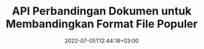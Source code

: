 ---
############################# Static ############################
layout: "product"
date: 2022-07-05T12:44:18+03:00
draft: false

############################# Head ############################
head_title: "Perpustakaan Perbandingan Dokumen .NET & Java | Bandingkan Dokumen untuk Teks & Gaya"
head_description: "Pustaka Perbandingan Dokumen asli C# ASP.NET & Java. Bandingkan gaya & konten untuk mengetahui perbedaannya guna mengidentifikasi perubahan di antara file yang dibandingkan dalam format yang didukung."

############################# Header ############################
title: "API Perbandingan Dokumen untuk Membandingkan Format File Populer"
description: "Kembangkan aplikasi .NET & Java asli dengan fitur perbandingan yang sangat dapat dikonfigurasi. Bandingkan file, konten & gaya teksnya antara format dokumen serupa."

############################# APIs ###############################
apis:
  enable: true

  api:
    # api loop
    - title: "GroupDocs.Perbandingan API Kode Tinggi Termasuk"
      link: "/comparison/"
      label: "Lihat Semua API Kode Tinggi"
      api_product:
        # api_product loop
        - link: "/comparison/net/"
          img_alt: "GroupDocs.Comparison for .NET"
          image: "https://www.groupdocs.cloud/templates/groupdocs/images/product-logos/groupdocs-comparison-net.png"
          product: "GroupDocs.Comparison for"
          platform: ".NET"
          content: "API .NET asli untuk Windows Forms, ASP.NET, WPF, WCF & aplikasi berbasis .NET Framework lainnya."

        # api_product loop
        - link: "/comparison/java/"
          img_alt: "GroupDocs.Comparison for Java"
          image: "https://www.groupdocs.cloud/templates/groupdocs/images/product-logos/groupdocs-comparison-java.png"
          product: "GroupDocs.Comparison for"
          platform: "Java"
          content: "API Java asli untuk Desktop, Web & aplikasi berbasis Java SE atau EE lainnya."

    # api loop
    - title: "GroupDocs.Perbandingan API Kode Rendah Termasuk"
      link: "https://products.groupdocs.cloud/comparison"
      label: "Lihat Semua API Kode Rendah"
      api_product:
        # api_product loop
        - link: "https://products.groupdocs.cloud/comparison/curl"
          img_alt: "GroupDocs.Comparison Cloud for cURL"
          image: "https://www.groupdocs.cloud/templates/groupdocscloud/images/sdk/272x272/groupdocs_comparison-for-curl.png"
          product: "GroupDocs.Comparison"
          platform: "Cloud for cURL"
          content: "Bekerja dengan API perbandingan dokumen cURL RESTful untuk membandingkan Word, Excel, PowerPoint, dan format file populer lainnya."

        # api_product loop
        - link: "https://products.groupdocs.cloud/comparison/net"
          img_alt: "GroupDocs.Comparison Cloud SDK for .NET"
          image: "https://www.groupdocs.cloud/templates/groupdocscloud/images/sdk/272x272/groupdocs_comparison-for-net.png"
          product: "GroupDocs.Comparison"
          platform: "Cloud SDK for .NET"
          content: "Tambahkan kemampuan perbandingan dokumen yang canggih dalam aplikasi .NET menggunakan Cloud SDK untuk .NET. Bandingkan DOCX, XLSX, PPTX, dan lainnya."

        # api_product loop
        - link: "https://products.groupdocs.cloud/comparison/java"
          img_alt: "GroupDocs.Comparison Cloud SDK for Java"
          image: "https://www.groupdocs.cloud/templates/groupdocscloud/images/sdk/272x272/groupdocs_comparison-for-java.png"
          product: "GroupDocs.Comparison"
          platform: "Cloud SDK for Java"
          content: "Tambahkan fitur perbandingan dokumen dengan ketelitian tinggi ke aplikasi Java Anda dengan SDK perbandingan dokumen yang dirancang khusus untuk Java."

    # api loop
    - title: "GroupDocs.Perbandingan Tidak Termasuk Aplikasi Kode"
      link: "https://products.groupdocs.app/comparison"
      label: "Lihat Semua Aplikasi Tanpa Kode"
      api_product:
        # api_product loop
        - link: "https://products.groupdocs.app/comparison/total"
          img_alt: "GroupDocs.Comparison Total"
          image: "https://www.aspose.cloud/templates/asposeapp/images/products/logo/aspose_comparison-app.png"
          product: "GroupDocs.Comparison"
          platform: "Total"
          content: "Aplikasi gratis untuk membandingkan dokumen Office secara online."

        # api_product loop
        - link: "https://products.groupdocs.app/comparison/docx"
          img_alt: "GroupDocs.Comparison DOCX"
          image: "https://www.aspose.cloud/templates/groupdocsapp/images/products/logo/groupdocs_words-app.png"
          product: "GroupDocs.Comparison"
          platform: "DOCX"
          content: "Bandingkan DOCX online secara gratis."

        # api_product loop
        - link: "https://products.groupdocs.app/comparison/pdf"
          img_alt: "GroupDocs.Comparison PDF"
          image: "https://www.aspose.cloud/templates/groupdocsapp/images/products/logo/groupdocs_pdf-app.png"
          product: "GroupDocs.Comparison"
          platform: "PDF"
          content: "Diff pdf online menggunakan aplikasi perbandingan PDF online."

############################# Back to top ###############################
back_to_top:
  enable: true
---